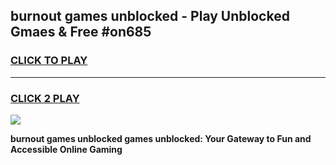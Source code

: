 
## burnout games unblocked - Play Unblocked Gmaes & Free #on685
<h3>
<a href="https://news.freeplayer.one?title=burnout_games_unblocked&ref=24F">CLICK TO PLAY</a></h3>
<hr>

<h3>
<a href="https://news.freeplayer.one?title=burnout_games_unblocked&ref=24F">CLICK 2 PLAY</a>
  
</h3>

<a href="https://news.freeplayer.one?title=burnout_games_unblocked&ref=24F/"><img src="https://clearcache.store/games.png"></a>


**burnout games unblocked games unblocked: Your Gateway to Fun and Accessible Online Gaming**
